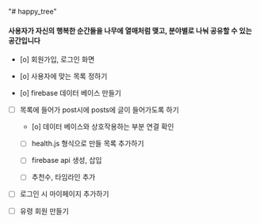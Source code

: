 "# happy_tree" 


#### 사용자가 자신의 행복한 순간들을 나무에 열매처럼 맺고, 분야별로 나눠 공유할 수 있는 공간입니다


- [o] 회원가입, 로그인 화면

- [o] 사용자에 맞는 목록 정하기

- [o] firebase 데이터 베이스 만들기


- [ ] 목록에 들어가 post시에 posts에 글이 들어가도록 하기
    - [o] 데이터 베이스와 상호작용하는 부분 연결 확인
    - [ ] health.js 형식으로 만들 목록 추가하기
    - [ ] firebase api 생성, 삽입
    - [ ] 추천수, 타임라인 추가

     
- [ ] 로그인 시 마이페이지 추가하기

    
- [ ] 유령 회원 만들기
